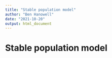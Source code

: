 ```yaml
---
title: "Stable population model"
author: "Ben Hanowell"
date: "2021-10-20"
output: html_document
---
```


# Stable population model
